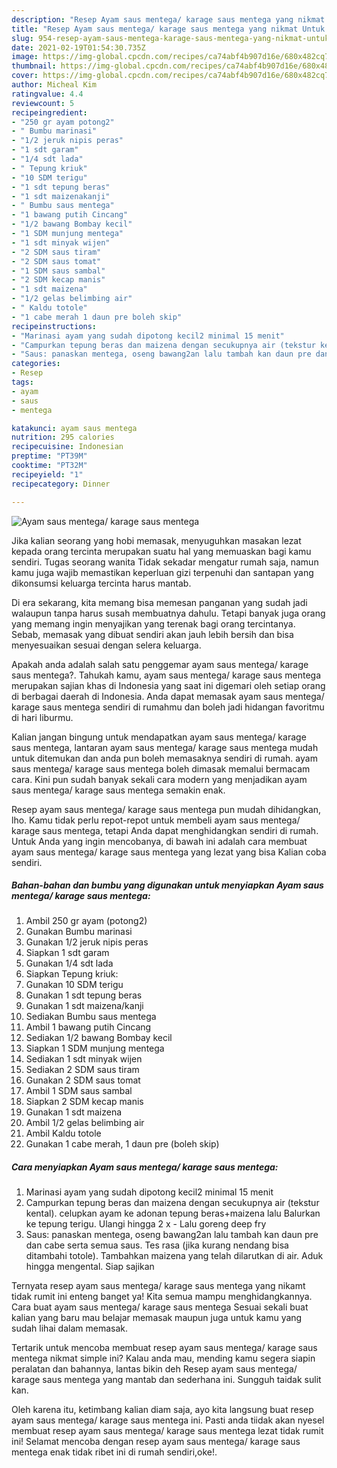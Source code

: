 ```yaml
---
description: "Resep Ayam saus mentega/ karage saus mentega yang nikmat Untuk Jualan"
title: "Resep Ayam saus mentega/ karage saus mentega yang nikmat Untuk Jualan"
slug: 954-resep-ayam-saus-mentega-karage-saus-mentega-yang-nikmat-untuk-jualan
date: 2021-02-19T01:54:30.735Z
image: https://img-global.cpcdn.com/recipes/ca74abf4b907d16e/680x482cq70/ayam-saus-mentega-karage-saus-mentega-foto-resep-utama.jpg
thumbnail: https://img-global.cpcdn.com/recipes/ca74abf4b907d16e/680x482cq70/ayam-saus-mentega-karage-saus-mentega-foto-resep-utama.jpg
cover: https://img-global.cpcdn.com/recipes/ca74abf4b907d16e/680x482cq70/ayam-saus-mentega-karage-saus-mentega-foto-resep-utama.jpg
author: Micheal Kim
ratingvalue: 4.4
reviewcount: 5
recipeingredient:
- "250 gr ayam potong2"
- " Bumbu marinasi"
- "1/2 jeruk nipis peras"
- "1 sdt garam"
- "1/4 sdt lada"
- " Tepung kriuk"
- "10 SDM terigu"
- "1 sdt tepung beras"
- "1 sdt maizenakanji"
- " Bumbu saus mentega"
- "1 bawang putih Cincang"
- "1/2 bawang Bombay kecil"
- "1 SDM munjung mentega"
- "1 sdt minyak wijen"
- "2 SDM saus tiram"
- "2 SDM saus tomat"
- "1 SDM saus sambal"
- "2 SDM kecap manis"
- "1 sdt maizena"
- "1/2 gelas belimbing air"
- " Kaldu totole"
- "1 cabe merah 1 daun pre boleh skip"
recipeinstructions:
- "Marinasi ayam yang sudah dipotong kecil2 minimal 15 menit"
- "Campurkan tepung beras dan maizena dengan secukupnya air (tekstur kental). celupkan ayam ke adonan tepung beras+maizena lalu Balurkan ke tepung terigu. Ulangi hingga 2 x Lalu goreng deep fry"
- "Saus: panaskan mentega, oseng bawang2an lalu tambah kan daun pre dan cabe serta semua saus. Tes rasa (jika kurang nendang bisa ditambahi totole). Tambahkan maizena yang telah dilarutkan di air. Aduk hingga mengental. Siap sajikan"
categories:
- Resep
tags:
- ayam
- saus
- mentega

katakunci: ayam saus mentega 
nutrition: 295 calories
recipecuisine: Indonesian
preptime: "PT39M"
cooktime: "PT32M"
recipeyield: "1"
recipecategory: Dinner

---
```



![Ayam saus mentega/ karage saus mentega](https://img-global.cpcdn.com/recipes/ca74abf4b907d16e/680x482cq70/ayam-saus-mentega-karage-saus-mentega-foto-resep-utama.jpg)

Jika kalian seorang yang hobi memasak, menyuguhkan masakan lezat kepada orang tercinta merupakan suatu hal yang memuaskan bagi kamu sendiri. Tugas seorang  wanita Tidak sekadar mengatur rumah saja, namun kamu juga wajib memastikan keperluan gizi terpenuhi dan santapan yang dikonsumsi keluarga tercinta harus mantab.

Di era  sekarang, kita memang bisa memesan panganan yang sudah jadi walaupun tanpa harus susah membuatnya dahulu. Tetapi banyak juga orang yang memang ingin menyajikan yang terenak bagi orang tercintanya. Sebab, memasak yang dibuat sendiri akan jauh lebih bersih dan bisa menyesuaikan sesuai dengan selera keluarga. 



Apakah anda adalah salah satu penggemar ayam saus mentega/ karage saus mentega?. Tahukah kamu, ayam saus mentega/ karage saus mentega merupakan sajian khas di Indonesia yang saat ini digemari oleh setiap orang di berbagai daerah di Indonesia. Anda dapat memasak ayam saus mentega/ karage saus mentega sendiri di rumahmu dan boleh jadi hidangan favoritmu di hari liburmu.

Kalian jangan bingung untuk mendapatkan ayam saus mentega/ karage saus mentega, lantaran ayam saus mentega/ karage saus mentega mudah untuk ditemukan dan anda pun boleh memasaknya sendiri di rumah. ayam saus mentega/ karage saus mentega boleh dimasak memalui bermacam cara. Kini pun sudah banyak sekali cara modern yang menjadikan ayam saus mentega/ karage saus mentega semakin enak.

Resep ayam saus mentega/ karage saus mentega pun mudah dihidangkan, lho. Kamu tidak perlu repot-repot untuk membeli ayam saus mentega/ karage saus mentega, tetapi Anda dapat menghidangkan sendiri di rumah. Untuk Anda yang ingin mencobanya, di bawah ini adalah cara membuat ayam saus mentega/ karage saus mentega yang lezat yang bisa Kalian coba sendiri.

<!--inarticleads1-->

##### Bahan-bahan dan bumbu yang digunakan untuk menyiapkan Ayam saus mentega/ karage saus mentega:

1. Ambil 250 gr ayam (potong2)
1. Gunakan  Bumbu marinasi
1. Gunakan 1/2 jeruk nipis peras
1. Siapkan 1 sdt garam
1. Gunakan 1/4 sdt lada
1. Siapkan  Tepung kriuk:
1. Gunakan 10 SDM terigu
1. Gunakan 1 sdt tepung beras
1. Gunakan 1 sdt maizena/kanji
1. Sediakan  Bumbu saus mentega
1. Ambil 1 bawang putih Cincang
1. Sediakan 1/2 bawang Bombay kecil
1. Siapkan 1 SDM munjung mentega
1. Sediakan 1 sdt minyak wijen
1. Sediakan 2 SDM saus tiram
1. Gunakan 2 SDM saus tomat
1. Ambil 1 SDM saus sambal
1. Siapkan 2 SDM kecap manis
1. Gunakan 1 sdt maizena
1. Ambil 1/2 gelas belimbing air
1. Ambil  Kaldu totole
1. Gunakan 1 cabe merah, 1 daun pre (boleh skip)




<!--inarticleads2-->

##### Cara menyiapkan Ayam saus mentega/ karage saus mentega:

1. Marinasi ayam yang sudah dipotong kecil2 minimal 15 menit
1. Campurkan tepung beras dan maizena dengan secukupnya air (tekstur kental). celupkan ayam ke adonan tepung beras+maizena lalu Balurkan ke tepung terigu. Ulangi hingga 2 x - Lalu goreng deep fry
1. Saus: panaskan mentega, oseng bawang2an lalu tambah kan daun pre dan cabe serta semua saus. Tes rasa (jika kurang nendang bisa ditambahi totole). Tambahkan maizena yang telah dilarutkan di air. Aduk hingga mengental. Siap sajikan




Ternyata resep ayam saus mentega/ karage saus mentega yang nikamt tidak rumit ini enteng banget ya! Kita semua mampu menghidangkannya. Cara buat ayam saus mentega/ karage saus mentega Sesuai sekali buat kalian yang baru mau belajar memasak maupun juga untuk kamu yang sudah lihai dalam memasak.

Tertarik untuk mencoba membuat resep ayam saus mentega/ karage saus mentega nikmat simple ini? Kalau anda mau, mending kamu segera siapin peralatan dan bahannya, lantas bikin deh Resep ayam saus mentega/ karage saus mentega yang mantab dan sederhana ini. Sungguh taidak sulit kan. 

Oleh karena itu, ketimbang kalian diam saja, ayo kita langsung buat resep ayam saus mentega/ karage saus mentega ini. Pasti anda tiidak akan nyesel membuat resep ayam saus mentega/ karage saus mentega lezat tidak rumit ini! Selamat mencoba dengan resep ayam saus mentega/ karage saus mentega enak tidak ribet ini di rumah sendiri,oke!.

